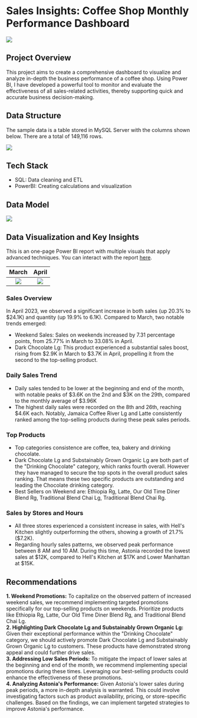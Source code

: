 # Sales Insights: Coffee Shop Monthly Performance Dashboard
![](images/dashboard.PNG)

## Project Overview
This project aims to create a comprehensive dashboard to visualize and analyze in-depth the business performance of a coffee shop. Using Power BI, I have developed a powerful tool to monitor and evaluate the effectiveness of all sales-related activities, thereby supporting quick and accurate business decision-making.

## Data Structure
The sample data is a table stored in MySQL Server with the columns shown below. There are a total of 149,116 rows.

![](images/data_structure.PNG)

## Tech Stack
- SQL: Data cleaning and ETL
- PowerBI: Creating calculations and visualization

## Data Model

![](images/data_model.PNG)

## Data Visualization and Key Insights
This is an one-page Power BI report with multiple visuals that apply advanced techniques. You can interact with the report [here](https://app.powerbi.com/view?r=eyJrIjoiOGU1ODZiNzYtMmY4MC00NjJjLWI4NDYtYmQ5YTc3ZWZhOGQ1IiwidCI6IjQ0ZGMyOGI5LTI1NzAtNDcxMi1iNzRmLWI4ZGM3MTBkZjRmNCIsImMiOjEwfQ%3D%3D).

March                           | April
:------------------------------:|:--------------------------:
![](images/dashboard_march.png) | ![](images/dashboard.PNG)

### Sales Overview
In April 2023, we observed a significant increase in both sales (up 20.3% to $24.1K) and quantity (up 19.9% to 6.1K).
Compared to March, two notable trends emerged:
- Weekend Sales: Sales on weekends increased by 7.31 percentage points, from 25.77% in March to 33.08% in April.
- Dark Chocolate Lg: This product experienced a substantial sales boost, rising from $2.9K in March to $3.7K in April, propelling it from the second to the top-selling product.

### Daily Sales Trend
- Daily sales tended to be lower at the beginning and end of the month, with notable peaks of $3.6K on the 2nd and $3K on the 29th, compared to the monthly average of $3.96K
- The highest daily sales were recorded on the 8th and 26th, reaching $4.6K each. Notably, Jamaica Coffee River Lg and Latte consistently ranked among the top-selling products during these peak sales periods.

### Top Products
- Top categories consistence are coffee, tea, bakery and drinking chocolate.
- Dark Chocolate Lg and Substainably Grown Organic Lg are both part of the "Drinking Chocolate" category, which ranks fourth overall. However they have managed to secure the top spots in the overall product sales ranking. That means these two specific products are outstanding and leading the Chocolate drinking category.
- Best Sellers on Weekend are: Ethiopia Rg, Latte, Our Old Time Diner Blend Rg, Traditional Blend Chai Lg, Traditional Blend Chai Rg.

### Sales by Stores and Hours
- All three stores experienced a consistent increase in sales, with Hell's Kitchen slightly outperforming the others, showing a growth of 21.7% ($7.2K).
- Regarding hourly sales patterns, we observed peak performance between 8 AM and 10 AM. During this time, Astonia recorded the lowest sales at $12K, compared to Hell's Kitchen at $17K and Lower Manhattan at $15K.

## Recommendations
**1. Weekend Promotions:** To capitalize on the observed pattern of increased weekend sales, we recommend implementing targeted promotions specifically for our top-selling products on weekends. Prioritize products like Ethiopia Rg, Latte, Our Old Time Diner Blend Rg, and Traditional Blend Chai Lg.  
**2. Highlighting Dark Chocolate Lg and Substainably Grown Organic Lg:** Given their exceptional performance within the "Drinking Chocolate" category, we should actively promote Dark Chocolate Lg and Substainably Grown Organic Lg to customers. These products have demonstrated strong appeal and could further drive sales.  
**3. Addressing Low Sales Periods:** To mitigate the impact of lower sales at the beginning and end of the month, we recommend implementing special promotions during these times. Leveraging our best-selling products could enhance the effectiveness of these promotions.  
**4. Analyzing Astonia's Performance:** Given Astonia's lower sales during peak periods, a more in-depth analysis is warranted. This could involve investigating factors such as product availability, pricing, or store-specific challenges. Based on the findings, we can implement targeted strategies to improve Astonia's performance.  


